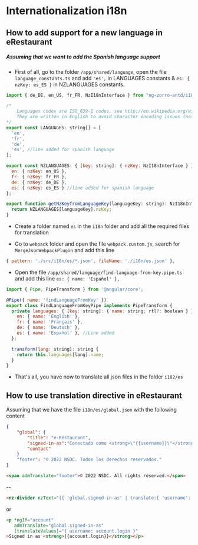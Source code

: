 # Internationalization i18n 

## How to add support for a new language in eRestaurant

##### Assuming that we want to add the Spanish language support
+ First of all, go to the folder `/app/shared/language`, open the file `language_constants.ts` and add `'es',` in LANGUAGES constants & `es: { nzKey: es_ES }` in NZLANGUAGES constants. 

```javascript
import { de_DE, en_US, fr_FR, NzI18nInterface } from "ng-zorro-antd/i18n";

/*
    Languages codes are ISO_639-1 codes, see http://en.wikipedia.org/wiki/List_of_ISO_639-1_codes
    They are written in English to avoid character encoding issues (not a perfect solution)
*/
export const LANGUAGES: string[] = [
  'en',
  'fr',
  'de',
  'es', //line added for spanish language
];

export const NZLANGUAGES: { [key: string]: { nzKey: NzI18nInterface } } = {
  en: { nzKey: en_US },
  fr: { nzKey: fr_FR },
  de: { nzKey: de_DE },
  es: { nzKey: es_ES } //line added for spanish language
};

export function getNzKeyfromLanguageKey(languageKey: string): NzI18nInterface {
  return NZLANGUAGES[languageKey].nzKey;
}
```

+ Create a folder named `es` in the `i18n` folder and add all the required files for translation


+ Go to `webpack` folder and open the file `webpack.custom.js`, search for `MergeJsonWebpackPlugin`
and add this line 

```javascript
{ pattern: './src/i18n/es/*.json', fileName: './i18n/es.json' },
```
+ Open the file `/app/shared/language/find-language-from-key.pipe.ts` and add this line 
`es: { name: 'Español' },`

```javascript
import { Pipe, PipeTransform } from '@angular/core';

@Pipe({ name: 'findLanguageFromKey' })
export class FindLanguageFromKeyPipe implements PipeTransform {
  private languages: { [key: string]: { name: string; rtl?: boolean } } = {
    en: { name: 'English' },
    fr: { name: 'Français' },
    de: { name: 'Deutsch' },
    es: { name: 'Español' }, //Line added
  };

  transform(lang: string): string {
    return this.languages[lang].name;
  }
}
```
+ That's all, you have now to translate all json files in the folder `i182/es`


## How to use translation directive in eRestaurant
Assuming that we have the file `i18n/es/global.json` with the following content 
```json
{
	"global": {
		"title": "e-Restaurant",
		"signed-in-as":"Conectado como <strong>\"{{username}}\"</strong>",
		"contact"
	}
	"footer": "© 2022 NSDC. Todos los derechos reservados."
}
```
```html
<span admTranslate="footer">© 2022 NSDC. All rights reserved.</span>
```
--
```html
<nz-divider nzText="{{ 'global.signed-in-as' | translate:{ 'username': user.login } }}" nzOrientation="left"></nz-divider>
```
or
```html
<p *ngIf="account" 
   admTranslate="global.signed-in-as"
   [translateValues]="{ username: account.login }"
>Signed in as <strong>{{account.login}}</strong></p>
```
